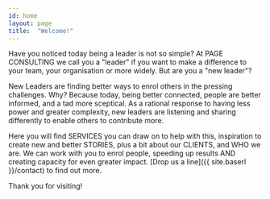 ```yaml
---
id: home
layout: page
title:  "Welcome!"
---
```


Have you noticed today being a leader is not so simple? At PAGE CONSULTING we call you a "leader" if you want to make a difference to your team, your organisation or more widely. But are you a "new leader"?

New Leaders are finding better ways to enrol others in the pressing challenges. Why? Because today, being better connected, people are better informed, and a tad more sceptical. As a rational response to having less power and greater complexity, new leaders are listening and sharing differently to enable others to contribute more.

Here you will find SERVICES you can draw on to help with this, inspiration to create new and better STORIES, plus a bit about our CLIENTS, and WHO we are. We can work with you to enrol people, speeding up results AND creating capacity for even greater impact. [Drop us a line]({{ site.baserl }}/contact) to find out more.

Thank you for visiting!
